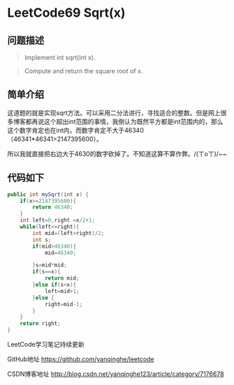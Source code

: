 # LeetCode69 Sqrt(x)

## 问题描述

> Implement int sqrt(int x).

> Compute and return the square root of x.

## 简单介绍

这道题的就是实现sqrt方法。可以采用二分法进行，寻找适合的整数。但是网上很多博客都再说这个超出int范围的事情，我倒认为既然平方都是int范围内的，那么这个数字肯定也在int内，而数字肯定不大于46340（46341*46341>2147395600）。

所以我就直接把右边大于4630的数字砍掉了。不知道这算不算作弊。/(ㄒoㄒ)/~~

## 代码如下

``` java
public int mySqrt(int x) {
    if(x>=2147395600){
        return 46340;
    }
    int left=0,right =x/2+1;
    while(left<=right){
        int mid=(left+right)/2;
        int s;
        if(mid>46340){
            mid=46340;

        }s=mid*mid;
        if(s==x){
            return mid;
        }else if(s<x){
            left=mid+1;
        }else {
            right=mid-1;
        }
    }
    return right;
}

```

LeetCode学习笔记持续更新

GitHub地址 https://github.com/yanqinghe/leetcode

CSDN博客地址 http://blog.csdn.net/yanqinghe123/article/category/7176678
